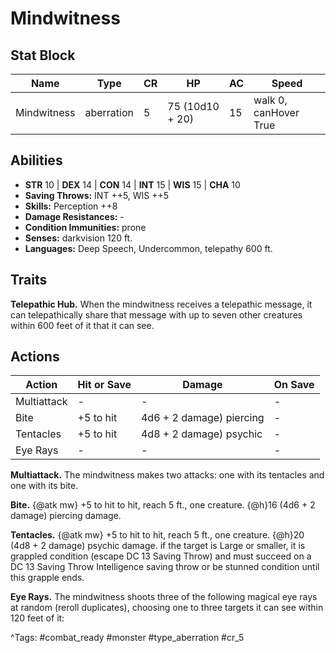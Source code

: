 # Mindwitness

## Stat Block

| Name | Type | CR | HP | AC | Speed |
|------|------|----|----|----|-------|
| Mindwitness | aberration | 5 | 75 (10d10 + 20) | 15 | walk 0, canHover True |

## Abilities

- **STR** 10 | **DEX** 14 | **CON** 14 | **INT** 15 | **WIS** 15 | **CHA** 10
- **Saving Throws:** INT ++5, WIS ++5  
- **Skills:** Perception ++8  
- **Damage Resistances:** -  
- **Condition Immunities:** prone  
- **Senses:** darkvision 120 ft.  
- **Languages:** Deep Speech, Undercommon, telepathy 600 ft.

## Traits

**Telepathic Hub.** When the mindwitness receives a telepathic message, it can telepathically share that message with up to seven other creatures within 600 feet of it that it can see.


## Actions

| Action | Hit or Save | Damage | On Save |
|--------|--------------|--------|----------|
| Multiattack | - | - | - |
| Bite | +5 to hit | 4d6 + 2 damage) piercing | - |
| Tentacles | +5 to hit | 4d8 + 2 damage) psychic | - |
| Eye Rays | - | - | - |

**Multiattack.** The mindwitness makes two attacks: one with its tentacles and one with its bite.

**Bite.** {@atk mw} +5 to hit to hit, reach 5 ft., one creature. {@h}16 (4d6 + 2 damage) piercing damage.

**Tentacles.** {@atk mw} +5 to hit to hit, reach 5 ft., one creature. {@h}20 (4d8 + 2 damage) psychic damage. if the target is Large or smaller, it is grappled condition (escape DC 13 Saving Throw) and must succeed on a DC 13 Saving Throw Intelligence saving throw or be stunned condition until this grapple ends.

**Eye Rays.** The mindwitness shoots three of the following magical eye rays at random (reroll duplicates), choosing one to three targets it can see within 120 feet of it:


^Tags: #combat_ready #monster #type_aberration #cr_5